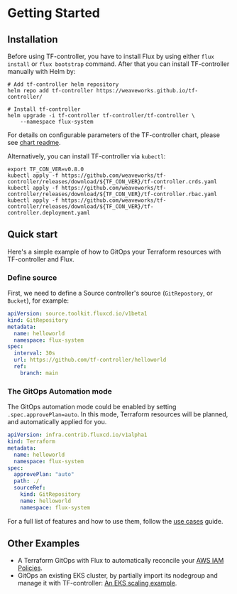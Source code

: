 # Getting Started

## Installation

Before using TF-controller, you have to install Flux by using either `flux install` or `flux bootstrap` command.
After that you can install TF-controller manually with Helm by:

```shell
# Add tf-controller helm repository
helm repo add tf-controller https://weaveworks.github.io/tf-controller/

# Install tf-controller
helm upgrade -i tf-controller tf-controller/tf-controller \
    --namespace flux-system
```

For details on configurable parameters of the TF-controller chart,
please see [chart readme](https://github.com/weaveworks/tf-controller/tree/main/charts/tf-controller#tf-controller-for-flux).

Alternatively, you can install TF-controller via `kubectl`:

```shell
export TF_CON_VER=v0.8.0
kubectl apply -f https://github.com/weaveworks/tf-controller/releases/download/${TF_CON_VER}/tf-controller.crds.yaml
kubectl apply -f https://github.com/weaveworks/tf-controller/releases/download/${TF_CON_VER}/tf-controller.rbac.yaml
kubectl apply -f https://github.com/weaveworks/tf-controller/releases/download/${TF_CON_VER}/tf-controller.deployment.yaml
```

## Quick start

Here's a simple example of how to GitOps your Terraform resources with TF-controller and Flux.

### Define source

First, we need to define a Source controller's source (`GitRepostory`, or `Bucket`), for example:

```yaml
apiVersion: source.toolkit.fluxcd.io/v1beta1
kind: GitRepository
metadata:
  name: helloworld
  namespace: flux-system
spec:
  interval: 30s
  url: https://github.com/tf-controller/helloworld
  ref:
    branch: main
```

### The GitOps Automation mode

The GitOps automation mode could be enabled by setting `.spec.approvePlan=auto`. In this mode, Terraform resources will be planned,
and automatically applied for you.

```yaml
apiVersion: infra.contrib.fluxcd.io/v1alpha1
kind: Terraform
metadata:
  name: helloworld
  namespace: flux-system
spec:
  approvePlan: "auto"
  path: ./
  sourceRef:
    kind: GitRepository
    name: helloworld
    namespace: flux-system
```

For a full list of features and how to use them, follow the [use cases](/tf-controller/use_cases) guide.

## Other Examples
  * A Terraform GitOps with Flux to automatically reconcile your [AWS IAM Policies](https://github.com/tf-controller/aws-iam-policies).
  * GitOps an existing EKS cluster, by partially import its nodegroup and manage it with TF-controller: [An EKS scaling example](https://github.com/tf-controller/eks-scaling).